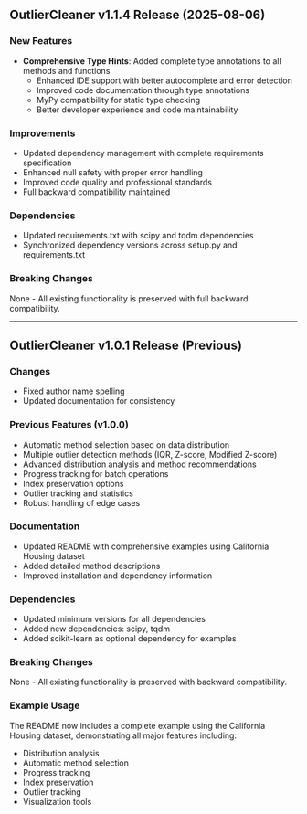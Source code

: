 ## OutlierCleaner v1.1.4 Release (2025-08-06)

### New Features
- **Comprehensive Type Hints**: Added complete type annotations to all methods and functions
  - Enhanced IDE support with better autocomplete and error detection
  - Improved code documentation through type annotations
  - MyPy compatibility for static type checking
  - Better developer experience and code maintainability

### Improvements
- Updated dependency management with complete requirements specification
- Enhanced null safety with proper error handling
- Improved code quality and professional standards
- Full backward compatibility maintained

### Dependencies
- Updated requirements.txt with scipy and tqdm dependencies
- Synchronized dependency versions across setup.py and requirements.txt

### Breaking Changes
None - All existing functionality is preserved with full backward compatibility.

---

## OutlierCleaner v1.0.1 Release (Previous)

### Changes
- Fixed author name spelling
- Updated documentation for consistency

### Previous Features (v1.0.0)
- Automatic method selection based on data distribution
- Multiple outlier detection methods (IQR, Z-score, Modified Z-score)
- Advanced distribution analysis and method recommendations
- Progress tracking for batch operations
- Index preservation options
- Outlier tracking and statistics
- Robust handling of edge cases

### Documentation
- Updated README with comprehensive examples using California Housing dataset
- Added detailed method descriptions
- Improved installation and dependency information

### Dependencies
- Updated minimum versions for all dependencies
- Added new dependencies: scipy, tqdm
- Added scikit-learn as optional dependency for examples

### Breaking Changes
None - All existing functionality is preserved with backward compatibility.

### Example Usage
The README now includes a complete example using the California Housing dataset, demonstrating all major features including:
- Distribution analysis
- Automatic method selection
- Progress tracking
- Index preservation
- Outlier tracking
- Visualization tools